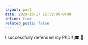 ```yaml
---
layout: post
date: 2024-10-17 15:59:00-0400
inline: true
related_posts: false
---
```


I successfully defended my PhD!! :mortar_board: :tada:
